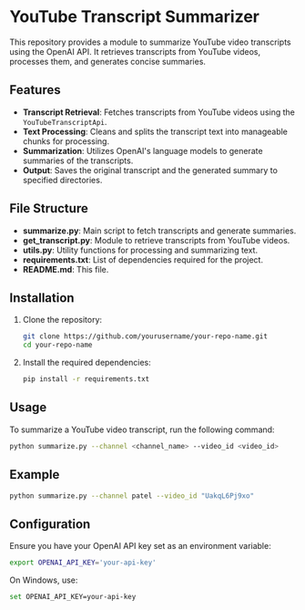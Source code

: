 # YouTube Transcript Summarizer

This repository provides a module to summarize YouTube video transcripts using the OpenAI API. It retrieves transcripts from YouTube videos, processes them, and generates concise summaries.

## Features

- **Transcript Retrieval**: Fetches transcripts from YouTube videos using the `YouTubeTranscriptApi`.
- **Text Processing**: Cleans and splits the transcript text into manageable chunks for processing.
- **Summarization**: Utilizes OpenAI's language models to generate summaries of the transcripts.
- **Output**: Saves the original transcript and the generated summary to specified directories.


## File Structure
- **summarize.py**: Main script to fetch transcripts and generate summaries.
- **get_transcript.py**: Module to retrieve transcripts from YouTube videos.
- **utils.py**: Utility functions for processing and summarizing text.
- **requirements.txt**: List of dependencies required for the project.
- **README.md**: This file.


## Installation

1. Clone the repository:
    ```sh
    git clone https://github.com/yourusername/your-repo-name.git
    cd your-repo-name
    ```

2. Install the required dependencies:
    ```sh
    pip install -r requirements.txt
    ```

## Usage

To summarize a YouTube video transcript, run the following command:

```sh
python summarize.py --channel <channel_name> --video_id <video_id>
```

## Example
```sh
python summarize.py --channel patel --video_id "UakqL6Pj9xo"
```

## Configuration
Ensure you have your OpenAI API key set as an environment variable:
```sh
export OPENAI_API_KEY='your-api-key'
```

On Windows, use:
```sh
set OPENAI_API_KEY=your-api-key
```